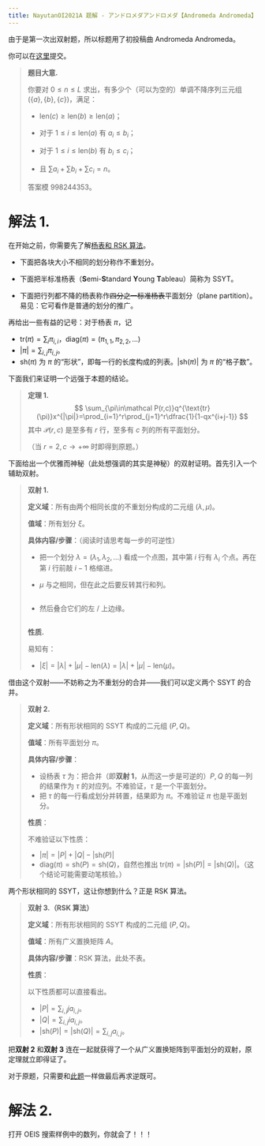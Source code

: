 ```yaml
---
title: NayutanOI2021A 题解 - アンドロメダアンドロメダ【Andromeda Andromeda】
---
```


由于是第一次出双射题，所以标题用了初投稿曲 Andromeda Andromeda。

你可以在[这里](https://www.luogu.com.cn/problem/T172893)提交。

> **题目大意.**
>
> 你要对 $0\le n\le L$ 求出，有多少个（可以为空的）单调不降序列三元组 $(\{a\},\{b\},\{c\})$，满足：
>
> - $\text{len}(c)\ge\text{len}(b)\ge\text{len}(a)$；
>
> - 对于 $1\le i\le \text{len}(a)$ 有 $a_i\le b_i$；
>
> - 对于 $1\le i\le \text{len}(b)$ 有 $b_i\le c_i$；
>
> - 且 $\sum a_i+\sum b_i+\sum c_i=n$。
>
> 答案模 $998244353$。

# 解法 1.

在开始之前，你需要先了解[杨表和 RSK 算法](https://xyix.gitee.io/posts/?&postname=young-tableau)。

- 下面把各块大小不相同的划分称作不重划分。

- 下面把半标准杨表（**S**emi-**S**tandard **Y**oung **T**ableau）简称为 SSYT。
- 下面把行列都不降的杨表称作~~四分之一标准杨表~~平面划分（plane partition）。易见：它可看作是普通的划分的推广。

再给出一些有益的记号：对于杨表 $\pi$，记

- $\text{tr}(\pi)=\sum_i \pi_{i,i}$，$\text{diag}(\pi)=(\pi_{1,1},\pi_{2,2},...)$
- $|\pi|=\sum_{i,j}\pi_{i,j}$。
- $\text{sh}(\pi)$ 为 $\pi$ 的“形状”，即每一行的长度构成的列表。$|\text{sh}(\pi)|$ 为 $\pi$ 的“格子数”。

下面我们来证明一个远强于本题的结论。

> **定理 1.**
> $$
> \sum_{\pi\in\mathcal P(r,c)}q^{\text{tr}(\pi)}x^{|\pi|}=\prod_{i=1}^r\prod_{j=1}^r\dfrac{1}{1-qx^{i+j-1}}
> $$
> 其中 $\mathcal P(r,c)$ 是至多有 $r$ 行，至多有 $c$ 列的所有平面划分。
>
> （当 $r=2,c\rightarrow+\infty$ 时即得到原题。）

下面给出一个优雅而神秘（此处想强调的其实是神秘）的双射证明。首先引入一个辅助双射。

> **双射 1.**
>
> **定义域**：所有由两个相同长度的不重划分构成的二元组 $(\lambda,\mu)$。
>
> **值域**：所有划分 $\xi$。
>
> **具体内容/步骤**：（阅读时请思考每一步的可逆性）
>
> - 把一个划分 $\lambda=(\lambda_1,\lambda_2,...)$ 看成一个点图，其中第 $i$ 行有 $\lambda_i$ 个点。再在第 $i$ 行前敲 $i-1$ 格缩进。
>
> - $\mu$ 与之相同，但在此之后要反转其行和列。
>
> <div style="width:60%;margin:auto"><img src="https://xyix.gitee.io/images/youngtable2.png" alt=""></div>
>
> - 然后叠合它们的左 / 上边缘。
>
> <div style="width:30%;margin:auto"><img src="https://xyix.gitee.io/images/youngtable3.png" alt=""></div>
>
> **性质.**
>
> 易知有：
>
> - $|\xi|=|\lambda|+|\mu|-\text{len}(\lambda)=|\lambda|+|\mu|-\text{len}(\mu)$。

借由这个双射——不妨称之为不重划分的合并——我们可以定义两个 SSYT 的合并。

> **双射 2.**
>
> **定义域**：所有形状相同的 SSYT 构成的二元组 $(P,Q)$。
>
> **值域**：所有平面划分 $\pi$。
>
> **具体内容/步骤**：
>
> - 设杨表 $\tau$ 为：把合并（即**双射 1**，从而这一步是可逆的）$P,Q$ 的每一列的结果作为 $\tau$ 的对应列。不难验证，$\tau$ 是一个平面划分。
> - 把 $\tau$ 的每一行看成划分并转置，结果即为 $\pi$。不难验证 $\pi$ 也是平面划分。
>
> **性质**：
>
> 不难验证以下性质：
>
> - $|\pi|=|P|+|Q|-|\text{sh}(P)|$
> - $\text{diag}(\pi)=\text{sh}(P)=\text{sh}(Q)$，自然也推出 $\text{tr}(\pi)=|\text{sh}(P)|=|\text{sh}(Q)|$。（这个结论可能需要动笔核验。）

两个形状相同的 SSYT，这让你想到什么？正是 RSK 算法。

> **双射 3.（RSK 算法）**
>
> **定义域**：所有形状相同的 SSYT 构成的二元组 $(P,Q)$。
>
> **值域**：所有广义置换矩阵 $A$。
>
> **具体内容/步骤**：RSK 算法，此处不表。
>
> **性质**：
>
> 以下性质都可以直接看出。
>
> - $|P|=\sum_{i,j}ja_{i,j}$。
> - $|Q|=\sum_{i,j}ia_{i,j}$。
> - $|\text{sh}(P)|=|\text{sh}(Q)|=\sum_{i,j}a_{i,j}$。

把**双射 2** 和**双射 3** 连在一起就获得了一个从广义置换矩阵到平面划分的双射，原定理就立即得证了。

对于原题，只需要和[此题](https://loj.ac/p/6077)一样做最后再求逆既可。

# 解法 2.

打开 OEIS 搜索样例中的数列，你就会了！！！

